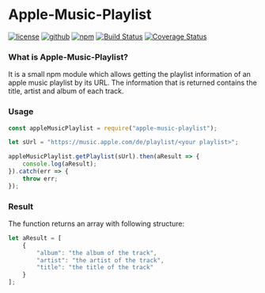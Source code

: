 # Apple-Music-Playlist
[![license](http://img.shields.io/badge/license-MIT-blue.svg)](https://github.com/Blackhawk-TA/apple-music-playlist/blob/master/LICENSE.md)
[![github](https://img.shields.io/github/package-json/v/Blackhawk-TA/apple-music-playlist.svg?color=brightgreen)](https://github.com/Blackhawk-TA/apple-music-playlist/tree/master)
[![npm](https://img.shields.io/npm/v/apple-music-playlist.svg?color=brightgreen)](https://www.npmjs.com/package/apple-music-playlist)
[![Build Status](https://travis-ci.com/Blackhawk-TA/apple-music-playlist.svg?branch=master)](https://travis-ci.com/Blackhawk-TA/apple-music-playlist)
[![Coverage Status](https://coveralls.io/repos/github/Blackhawk-TA/apple-music-playlist/badge.svg?branch=master)](https://coveralls.io/github/Blackhawk-TA/apple-music-playlist?branch=master)

### What is Apple-Music-Playlist?
It is a small npm module which allows getting the playlist information of an apple music playlist by its URL.
The information that is returned contains the title, artist and album of each track.

### Usage
```js
const appleMusicPlaylist = require("apple-music-playlist");

let sUrl = "https://music.apple.com/de/playlist/<your playlist>";

appleMusicPlaylist.getPlaylist(sUrl).then(aResult => {
	console.log(aResult);
}).catch(err => {
	throw err;
});
```

### Result
The function returns an array with following structure:
```js
let aResult = [
	{
		"album": "the album of the track",
		"artist": "the artist of the track",
		"title": "the title of the track"
	}
];
```
